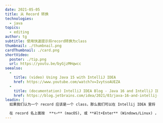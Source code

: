 ```yaml
---
date: 2021-05-05
title: 从 Record 转换
technologies:
  - java
topics:
  - editing
author: tg
subtitle: 使用快速提示将record转换为class
thumbnail: ./thumbnail.png
cardThumbnail: ./card.png
shortVideo:
  poster: ./tip.png
  url: https://youtu.be/byGjzMHqwcc
seealso:
  - 
    title: (video) Using Java 15 with IntelliJ IDEA
    href: https://www.youtube.com/watch?v=IvytsoAUEZA
  - 
    title: (documentation) IntelliJ IDEA Blog - Java 16 and IntelliJ IDEA
    href: https://blog.jetbrains.com/idea/2021/03/java-16-and-intellij-idea/
leadin: |
  如果我们认为一个 record 应该是一个 class，那么我们可以在 Intellij IDEA 里将 record 自动转换为一个 class。

  在 record 名上面按  **⌥⏎** (macOS), 或 **Alt+Enter** (Windows/Linux) ， IntelliJ IDEA 会给出转换 record 为 class 的提示。
---
```


